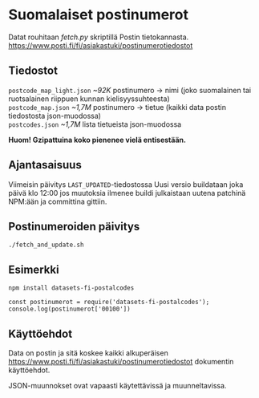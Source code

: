 # Suomalaiset postinumerot

Datat rouhitaan *fetch.py* skriptillä Postin tietokannasta.
https://www.posti.fi/fi/asiakastuki/postinumerotiedostot


## Tiedostot

`postcode_map_light.json` *~92K* postinumero -> nimi (joko suomalainen tai ruotsalainen riippuen kunnan kielisyyssuhteesta)   
`postcode_map.json` *~1,7M* postinumero -> tietue (kaikki data postin tiedostosta json-muodossa)   
`postcodes.json` *~1,7M* lista tietueista json-muodossa   


**Huom! Gzipattuina koko pienenee vielä entisestään.**


## Ajantasaisuus

Viimeisin päivitys `LAST_UPDATED`-tiedostossa
Uusi versio buildataan joka päivä klo 12:00 jos muutoksia ilmenee buildi julkaistaan uutena patchinä NPM:ään ja committina gittiin.

## Postinumeroiden päivitys
```
./fetch_and_update.sh
```

## Esimerkki

```
npm install datasets-fi-postalcodes

```

```
const postinumerot = require('datasets-fi-postalcodes');
console.log(postinumerot['00100'])
```


## Käyttöehdot

Data on postin ja sitä koskee kaikki alkuperäisen https://www.posti.fi/fi/asiakastuki/postinumerotiedostot dokumentin käyttöehdot.

JSON-muunnokset ovat vapaasti käytettävissä ja muunneltavissa.

